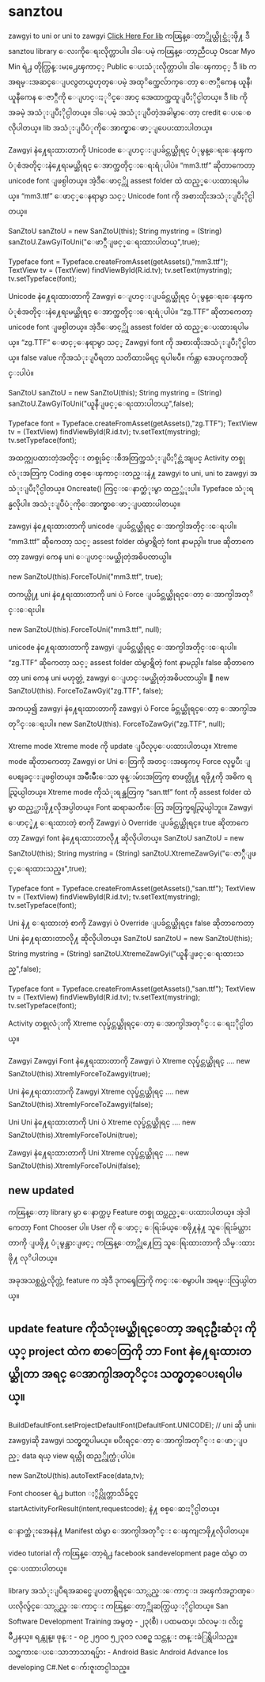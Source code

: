 # sanztou
zawgyi to uni or uni to zawgyi
[Click Here For lib](https://github.com/SanKoKo/SanDatabaseHandler)
ကၽြန္ေတာ္ကိုယ္တိုင္သံုးဖို႔ ဒီ sanztou library ေလးကိုေရးလိုက္တာပါ။ ဒါေပမဲ့ ကၽြန္ေတာ့ညီငယ္ Oscar Myo Min ရဲ႕ တိုက္တြန္းမႈ႕ေၾကာင့္ Public ေပးသံုးလိုက္တာပါ။ ဒါေၾကာင့္ ဒီ lib က အရမ္းအဆင္ေျပလွတယ္မဟုတ္ေပမဲ့ အထုိက္အေလ်ာက္ေတာ့ ေဇာ္ဂ်ီကေန ယူနီ၊ ယူနီကေန ေဇာ္ဂ်ီကို ေျပာင္းႏုိင္ေအာင္ အေထာက္အထူျပဳႏိုင္ပါတယ္။ ဒီ lib ကို အခမဲ့ အသံုးျပဳႏိုင္ပါတယ္။ ဒါေပမဲ့ အသံုးျပဳတဲ့အခါမွာေတာ့ credit ေပးေစလိုပါတယ္။ lib အသံုးျပဳပံုကိုေအာက္မွာေဖာ္ျပေပးထားပါတယ္။

Zawgyi နဲ႔ေရးထားတာကို Unicode ေျပာင္းျပခ်င္တယ္ဆိုရင္ ပံုမွန္ေရးေနၾကပံုစံအတိုင္းနဲ႔ေရးမယ္ဆိုရင္ ေအာက္အတိုင္းေရးရံုပါပဲ။ “mm3.ttf” ဆိုတာကေတာ့ unicode font ျဖစ္ပါတယ္။ အဲ့ဒီေဖာင့္ကို assest folder ထဲ ထည့္ေပးထားရပါမယ္။ “mm3.ttf” ေဖာင့္ေနရာမွာ သင့္ Unicode font ကို အစားထိုးအသံုးျပဳႏိုင္ပါတယ္။

SanZtoU sanZtoU = new SanZtoU(this);
String mystring = (String) sanZtoU.ZawGyiToUni("ေဖာ္ဂ်ီျဖင့္ေရးထားပါတယ္",true);


Typeface font = Typeface.createFromAsset(getAssets(),"mm3.ttf");
TextView tv = (TextView) findViewById(R.id.tv);
tv.setText(mystring);
tv.setTypeface(font);

Unicode နဲ႔ေရးထားတာကို Zawgyi ေျပာင္းျပခ်င္တယ္ဆိုရင္ ပံုမွန္ေရးေနၾကပံုစံအတိုင္းနဲ႔ေရးမယ္ဆိုရင္ ေအာက္အတိုင္းေရးရံုပါပဲ။ “zg.TTF” ဆိုတာကေတာ့ unicode font ျဖစ္ပါတယ္။ အဲ့ဒီေဖာင့္ကို assest folder ထဲ ထည့္ေပးထားရပါမယ္။ “zg.TTF” ေဖာင့္ေနရာမွာ သင့္ Zawgyi font ကို အစားထိုးအသံုးျပဳႏိုင္ပါတယ္။ false value ကိုအသံုးျပဳရတာ သတိထားမိရင္ ရပါၿပီ။ က်န္တာ အေပၚကအတိုင္းပါပဲ။

SanZtoU sanZtoU = new SanZtoU(this);
String mystring = (String) sanZtoU.ZawGyiToUni("ယူနီျဖင့္ေရးထားပါတယ္",false);


Typeface font = Typeface.createFromAsset(getAssets(),"zg.TTF");
TextView tv = (TextView) findViewById(R.id.tv);
tv.setText(mystring);
tv.setTypeface(font);

အထက္ကျပထားတဲ့အတိုင္း တစ္ခုခ်င္းစီအတြက္အသံုးျပဳႏိုင္တဲ့အျပင္ Activity တစ္ခုလံုးအတြက္ Coding တစ္ေၾကာင္းတည္းနဲ႔ zawgyi to uni, uni to zawgyi အသံုးျပဳႏိုင္ပါတယ္။ Oncreate() ကြင္းေနာက္ဆံုးမွာ ထည့္သံုးပါ။ Typeface သံုးရန္မလိုပါ။ အသံုးျပဳပံုကိုေအာက္မွာေဖာ္ျပထားပါတယ္။

zawgyi နဲ႔ေရးထားတာကို unicode ျပခ်င္တယ္ဆိုရင္ ေအာက္ပါအတိုင္းေရးပါ။ “mm3.ttf” ဆိုကေတာ့ သင့္ assest folder ထဲမွာရွိတဲ့ font နာမည္ပါ။ true ဆိုတာကေတာ့ zawgyi ကေန uni ေျပာင္းမယ္ဆိုတဲ့အဓိပၸာယ္ပါ။ 

new SanZtoU(this).ForceToUni("mm3.ttf", true);

တကယ္လို႔ uni နဲ႔ေရးထားတာကို uni ပဲ Force ျပခ်င္တယ္ဆိုရင္ေတာ့ ေအာက္ပါအတုိင္းေရးပါ။

new SanZtoU(this).ForceToUni("mm3.ttf", null);


unicode နဲ႔ေရးထားတာကို zawgyi ျပခ်င္တယ္ဆိုရင္ ေအာက္ပါအတိုင္းေရးပါ။ “zg.TTF” ဆိုကေတာ့ သင့္ assest folder ထဲမွာရွိတဲ့ font နာမည္ပါ။ false ဆိုတာကေတာ့ uni ကေန uni မဟုတ္တဲ့ zawgyi ေျပာင္းမယ္ဆိုတဲ့အဓိပၸာယ္ပါ။ 
new SanZtoU(this). ForceToZawGyi("zg.TTF", false);

အကယ္၍ zawgyi နဲ႔ေရးထားတာကို zawgyi ပဲ Force ခ်င္တယ္ဆိုရင္ေတာ့ ေအာက္ပါအတုိင္းေရးပါ။
new SanZtoU(this). ForceToZawGyi("zg.TTF", null);

Xtreme mode
Xtreme mode ကို update ျပဳလုပ္ေပးထားပါတယ္။ Xtreme mode ဆိုတာကေတာ့ Zawgyi or Uni ေတြကို အတင္းအၾကပ္ Force လုပ္ၿပီး ျပေစျခင္းျဖစ္ပါတယ္။ အမ်ဳိးမ်ဳိးေသာ ဖုန္းမ်ားအတြက္ စာဖတ္လို႔ ရဖို႔ကို အဓိက ရည္ရြယ္ပါတယ္။ Xtreme mode ကိုသံုးရန္အတြက္ “san.ttf” font ကို assest folder ထဲမွာ ထည့္ထားဖို႔လိုအပ္ပါတယ္။ Font ဆရာႀကီးေတြ အတြက္မရည္ရြယ္ပါဘူး။ 
Zawgyi ေဖာင့္နဲ႔ ေရးထားတဲ့ စာကို Zawgyi ပဲ Override ျပခ်င္တယ္ဆိုရင္။ true ဆိုတာကေတာ့ Zawgyi font နဲ႔ေရးထားတာလို႔ ဆိုလိုပါတယ္။
SanZtoU sanZtoU = new SanZtoU(this);
String mystring = (String) sanZtoU.XtremeZawGyi("ေဇာ္ဂ်ီျဖင့္ေရးထားသည္။",true);


Typeface font = Typeface.createFromAsset(getAssets(),"san.ttf");
TextView tv = (TextView) findViewById(R.id.tv);
tv.setText(mystring);
tv.setTypeface(font);

Uni နဲ႔ ေရးထားတဲ့ စာကို Zawgyi ပဲ Override ျပခ်င္တယ္ဆိုရင္။ false ဆိုတာကေတာ့ Uni နဲ႔ေရးထားတာလို႔ ဆိုလိုပါတယ္။
SanZtoU sanZtoU = new SanZtoU(this);
String mystring = (String) sanZtoU.XtremeZawGyi("ယူနီျဖင့္ေရးထားသည္",false);


Typeface font = Typeface.createFromAsset(getAssets(),"san.ttf");
TextView tv = (TextView) findViewById(R.id.tv);
tv.setText(mystring);
tv.setTypeface(font);


Activity တစ္ခုလံုးကို Xtreme လုပ္ခ်င္တယ္ဆိုရင္ေတာ့ ေအာက္ပါအတုိင္း ေရးႏိုင္ပါတယ္။

Zawgyi
Zawgyi Font နဲ႔ေရးထားတာကို Zawgyi ပဲ Xtreme လုပ္ခ်င္တယ္ဆိုရင္ ….
new SanZtoU(this).XtremlyForceToZawgyi(true);

Uni  နဲ႔ေရးထားတာကို Zawgyi  Xtreme လုပ္ခ်င္တယ္ဆိုရင္ ….
new SanZtoU(this).XtremlyForceToZawgyi(false);

Uni
Uni  နဲ႔ေရးထားတာကို Uni ပဲ Xtreme လုပ္ခ်င္တယ္ဆိုရင္ ….
new SanZtoU(this).XtremlyForceToUni(true);

Zawgyi  နဲ႔ေရးထားတာကို Uni  Xtreme လုပ္ခ်င္တယ္ဆိုရင္ ….
new SanZtoU(this).XtremlyForceToUni(false);


## new updated
ကၽြန္ေတာ့ library မွာ ေနာက္ထပ္ Feature တစ္ခု ထပ္ထည့္ေပးထားပါတယ္။ အဲ့ဒါကေတာ့ Font Chooser ပါ။ User ကို ေဖာင့္ ေရြးခ်ယ္ေစဖို႔နဲ႔ သူေရြးခ်ယ္ထားတာကို ျပဖို႔ ပံုမွန္အားျဖင့္ ကၽြန္ေတာ္တို႔ေတြ  သူေရြးထားတာကို သိမ္းထားဖို႔ လုိပါတယ္။ 

အခုအသစ္ထပ္ထဲ့လိုက္တဲ့ feature က အဲ့ဒီ ဒုကၡေတြကို ကင္းေစမွာပါ။ အရမ္းလြယ္ပါတယ္။


## update feature ကိုသံုးမယ္ဆိုရင္ေတာ့ အရင္ဦးဆံုး ကိုယ့္ project ထဲက စာေတြကို ဘာ Font နဲ႔ေရးထားတယ္ဆိုတာ အရင္ ေအာက္ပါအတုိင္း သတ္မွတ္ေပးရပါမယ္။
BuildDefaultFont.setProjectDefaultFont(DefaultFont.UNICODE); // uni ဆို uni၊ zawgyiဆို zawgyi သတ္မွတ္ရပါမယ္။
ၿပီးရင္ေတာ့ ေအာက္ပါအတုိင္း ေဖာ္ျပည့္ data ရယ္ view ရယ္ကို ထည့္လိုက္ယံုပါပဲ။

new SanZtoU(this).autoTextFace(data,tv);

Font chooser ရဲ႕ button ႏွိပ္လိုက္တာသိခ်င္ရင္ 
startActivityForResult(intent,requestcode); နဲ႔ စစ္ေဆးႏိုင္ပါတယ္။

ေနာက္ဆံုးအေနနဲ႔ 
Manifest ထဲမွာ ေအာက္ပါအတုိင္း ေၾကျငာဖို႔လိုပါတယ္။ <activity android:name="san.zgyi.uni.MessageView"/>

video tutorial ကို ကၽြန္ေတာ့ရဲ႕ facebook sandevelopment page ထဲမွာ တင္ေပးထားပါတယ္။

library အသံုးျပဳရအဆင္မေျပတာရွိရင္ေသာ္လည္းေကာင္း၊ အၾကံအဥာဏ္ေပးလိုလွ်င္ေသာ္လည္းေကာင္း ကၽြန္ေတာ့္ကိုဆက္သြယ္ႏိုင္ပါတယ္။
San Software Development Training
အမွတ္ - ၂၃(စီ) ၊ ပထမထပ္၊ သံလမ္း၊ လိႈင္ၿမိဳ႕နယ္။ ရန္ကုန္။
ဖုန္း - ၀၉ ၂၅၀၀ ၅၂၃၀၁
လစဥ္ သင္တန္း တန္းခဲြရွိပါသည္။ 	
သင္ၾကားေပးေသာဘာသာရပ္မ်ား -
Android Basic
Android Advance
Ios developing
C#.Net
ေက်းဇူးတင္ပါသည္။
